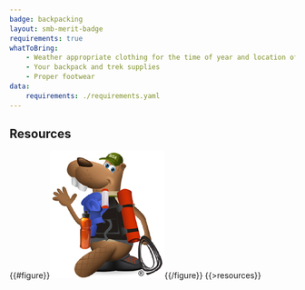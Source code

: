 ```yaml
---
badge: backpacking
layout: smb-merit-badge
requirements: true
whatToBring:
    - Weather appropriate clothing for the time of year and location of the class for outdoor participation
    - Your backpack and trek supplies
    - Proper footwear
data:
    requirements: ./requirements.yaml
---
```


## Resources

{{#figure}}<img src="backpacking-bucky.jpg" class="W(100%)" />{{/figure}}
{{>resources}}
